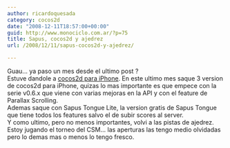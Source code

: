 ```yaml
---
author: ricardoquesada
category: cocos2d
date: "2008-12-11T18:57:00+00:00"
guid: http://www.monociclo.com.ar/?p=75
title: Sapus, cocos2d y ajedrez
url: /2008/12/11/sapus-cocos2d-y-ajedrez/

---
```

Guau... ya paso un mes desde el ultimo post ?  
Estuve dandole a [cocos2d para iPhone](http://code.google.com/p/cocos2d-iphone). En este ultimo mes saque 3 version de cocos2d para iPhone, quizas lo mas importante es que empece con la serie v0.6.x que viene con varias mejoras en la API y con el feature de Parallax Scrolling.  
Ademas saque con Sapus Tongue Lite, la version gratis de Sapus Tongue que tiene todos los features salvo el de subir scores al server.  
Y como ultimo, pero no menos importantes, volvi a las pistas de ajedrez. Estoy jugando el torneo del CSM... las aperturas las tengo medio olvidadas pero lo demas mas o menos lo tengo fresco.
